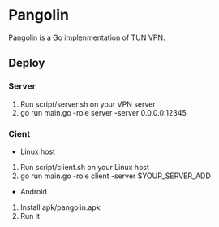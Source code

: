 # Pangolin

Pangolin is a Go implenmentation of TUN VPN.

## Deploy
### Server
1. Run script/server.sh on your VPN server
2. go run main.go -role server -server 0.0.0.0:12345

### Cient
* Linux host
1. Run script/client.sh on your Linux host
2. go run main.go -role client -server \$YOUR_SERVER_ADD

* Android
1. Install apk/pangolin.apk
2. Run it




